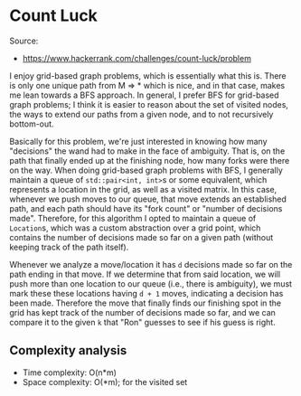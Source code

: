 # Count Luck

Source:
 - https://www.hackerrank.com/challenges/count-luck/problem

I enjoy grid-based graph problems, which is essentially what this is. There is only one unique path
from M => \* which is nice, and in that case, makes me lean towards a BFS approach. In general, I
prefer BFS for grid-based graph problems; I think it is easier to reason about the set of visited nodes,
the ways to extend our paths from a given node, and to not recursively bottom-out.

Basically for this problem, we're just interested in knowing how many "decisions" the wand had to make
in the face of ambiguity. That is, on the path that finally ended up at the finishing node, how many forks
were there on the way. When doing grid-based graph problems with BFS, I generally maintain a queue of
`std::pair<int, int>`s or some equivalent, which represents a location in the grid, as well as a visited
matrix. In this case, whenever we push moves to our queue, that move extends an established path, and each
path should have its "fork count" or "number of decisions made". Therefore, for this algorithm I opted to
maintain a queue of `Location`s, which was a custom abstraction over a grid point, which contains the number
of decisions made so far on a given path (without keeping track of the path itself).

Whenever we analyze a move/location it has `d` decisions made so far on the path ending in that move. If we
determine that from said location, we will push more than one location to our queue (i.e., there is ambiguity),
we must mark these these locations having `d + 1` moves, indicating a decision has been made. Therefore the move
that finally finds our finishing spot in the grid has kept track of the number of decisions made so far, and we can
compare it to the given `k` that "Ron" guesses to see if his guess is right.

## Complexity analysis
 - Time complexity: O(n\*m)
 - Space complexity: O(\*m); for the visited set
